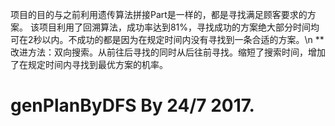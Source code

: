 项目的目的与之前利用遗传算法拼接Part是一样的，都是寻找满足顾客要求的方案。
该项目利用了回溯算法，成功率达到81%，寻找成功的方案绝大部分时间均可在2秒以内。不成功的都是因为在规定时间内没有寻找到一条合适的方案。\n
**改进方法：双向搜索。从前往后寻找的同时从后往前寻找。缩短了搜索时间，增加了在规定时间内寻找到最优方案的机率。
# genPlanByDFS By 24/7 2017.
